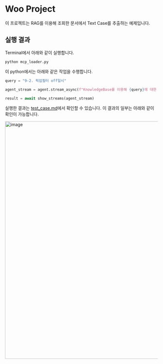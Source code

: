 # Woo Project

이 프로젝트는 RAG를 이용해 조회한 문서에서 Text Case를 추출하는 예제입니다.

## 실행 결과

Terminal에서 아래와 같이 실행합니다.

```text
python mcp_loader.py
```

이 python에서는 아래와 같은 작업을 수행합니다.

```python
query = "9-2. 픽업필터 off일시"

agent_stream = agent.stream_async(f"KnowledgeBase를 이용해 {query}에 대한 정보를 조회하고, test하기 위한 test case를 작성해주세요.")

result = await show_streams(agent_stream)
```

실행한 결과는 [test_case.md](./test_case.md)에서 확인할 수 있습니다. 이 결과의 일부는 아래와 같이 확인이 가능합니다.

<img width="651" height="780" alt="image" src="https://github.com/user-attachments/assets/32e1e792-2e4b-49da-9c1c-09bcf3265f49" />
